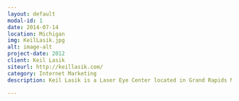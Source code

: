 ```yaml
---
layout: default
modal-id: 1
date: 2014-07-14
location: Michigan
img: KeilLasik.jpg
alt: image-alt
project-date: 2012
client: Keil Lasik
siteurl: http://keillasik.com/
category: Internet Marketing
description: Keil Lasik is a Laser Eye Center located in Grand Rapids Michigan. I marketed the Keil Lasik Vision Center by writing articles and through an extensive search engine optimization campaign.

---
```

